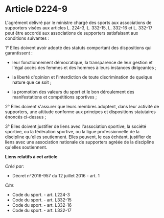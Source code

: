 # Article D224-9

L'agrément délivré par le ministre chargé des sports aux associations de supporters visées aux articles L. 224-3, L. 332-15,
L. 332-16 et L. 332-17 peut être accordé aux associations de supporters satisfaisant aux conditions suivantes : 

1° Elles doivent avoir adopté des statuts comportant des dispositions qui garantissent :

- leur fonctionnement démocratique, la transparence de leur gestion et l'égal accès des femmes et des hommes à leurs
instances dirigeantes ;

- la liberté d'opinion et l'interdiction de toute discrimination de quelque nature que ce soit ;

- la promotion des valeurs du sport et le bon déroulement des manifestations et compétitions sportives ; 

2° Elles doivent s'assurer que leurs membres adoptent, dans leur activité de supporters, une attitude conforme aux principes
et dispositions statutaires énoncés ci-dessus ; 

3° Elles doivent justifier de liens avec l'association sportive, la société sportive, ou la fédération sportive, ou la ligue
professionnelle de la discipline qu'elles soutiennent. Elles peuvent, le cas échéant, justifier de liens avec une association
nationale de supporters agréée de la discipline qu'elles soutiennent.

**Liens relatifs à cet article**

_Créé par_:

  - Décret n°2016-957 du 12 juillet 2016 - art. 1

_Cite_:

  - Code du sport. - art. L224-3
  - Code du sport. - art. L332-15
  - Code du sport. - art. L332-16
  - Code du sport. - art. L332-17

